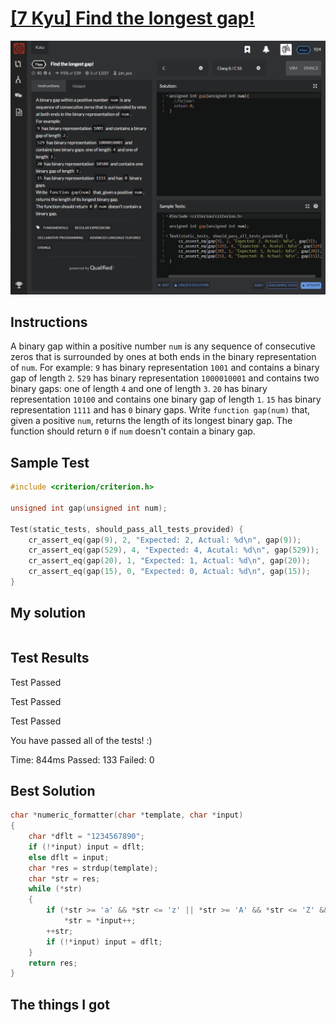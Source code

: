 # [[7 Kyu] Find the longest gap!]( https://www.codewars.com/kata/55b86beb1417eab500000051/train/c )

![image](./Problem.png)


## Instructions

 A binary gap within a positive number `num` is any sequence of consecutive zeros that is surrounded by ones at both ends in the binary representation of `num`.
For example:
`9` has binary representation `1001` and contains a binary gap of length `2`.
`529` has binary representation `1000010001` and contains two binary gaps: one of length `4` and one of length `3`.
`20` has binary representation `10100` and contains one binary gap of length `1`.
`15` has binary representation `1111` and has `0` binary gaps.
Write `function gap(num)` that, given a positive `num`, returns the length of its longest binary gap.
The function should return `0` if `num` doesn't contain a binary gap. 



## Sample Test

```c
#include <criterion/criterion.h>

unsigned int gap(unsigned int num);

Test(static_tests, should_pass_all_tests_provided) {
    cr_assert_eq(gap(9), 2, "Expected: 2, Actual: %d\n", gap(9));
    cr_assert_eq(gap(529), 4, "Expected: 4, Acutal: %d\n", gap(529));
    cr_assert_eq(gap(20), 1, "Expected: 1, Actual: %d\n", gap(20));
    cr_assert_eq(gap(15), 0, "Expected: 0, Actual: %d\n", gap(15));
}
```



## My solution

```c

```



## Test Results

Test Passed

Test Passed

Test Passed

You have passed all of the tests! :)



Time: 844ms Passed: 133 Failed: 0



## Best Solution

```c
char *numeric_formatter(char *template, char *input)
{
    char *dflt = "1234567890";
    if (!*input) input = dflt;
    else dflt = input;
    char *res = strdup(template);
    char *str = res;
    while (*str)
    {
        if (*str >= 'a' && *str <= 'z' || *str >= 'A' && *str <= 'Z' && *input)
            *str = *input++;
        ++str;
        if (!*input) input = dflt;
    }
    return res;
}
```



## The things I got

